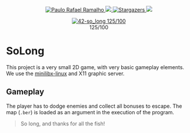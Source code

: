 <p align="center">
  <a href="https://www.linkedin.com/in/prafaelramalho/">
    <img alt="Paulo Rafael Ramalho" src="https://img.shields.io/badge/-Paulo Rafael-682998?style=flat&logo=Linkedin&logoColor=white" />
  </a>

  <a aria-label="Completed" href="https://www.42sp.org.br/">
    <img src="https://img.shields.io/badge/42.sp-so_long-682998?logo="></img>
  </a>

  <a href="https://github.com/Yaten/42-so_long/stargazers">
    <img alt="Stargazers" src="https://img.shields.io/github/stars/Yaten/42-so_long?color=682998&logo=github">
  </a>

  <a href="https://github.com/Yaten/42-so_long/commits/main">
    <img src="https://img.shields.io/github/last-commit/Yaten/42-so_long?color=682998">
  </a>
</p>
<p align="center">
<a href="https://github.com/Yaten/42-so_long">
  <img src="https://github.com/Yaten/42/blob/main/img/so_long-star.png" alt="42-so_long 125/100">
</a>
  <br>
  125/100
</p>

# SoLong

This project is a very small 2D game, with very basic gameplay elements. We use the [minilibx-linux](https://github.com/42Paris/minilibx-linux) and X11 graphic server.
## Gameplay
The player has to dodge enemies and collect all bonuses to escape. The map (`.ber`) is loaded as an argument in the execution of the program.

> So long, and thanks for all the fish!
